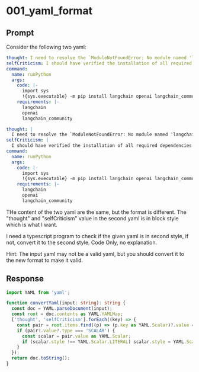 # 001_yaml_format

## Prompt

Consider the following two yaml:

```yaml
thought: I need to resolve the `ModuleNotFoundError: No module named 'langchain_community'` error by ensuring that all necessary dependencies are correctly installed.
selfCriticism: I should have verified the installation of all required dependencies before running the code.
command:
  name: runPython
  args:
    code: |-
      import sys
      !{sys.executable} -m pip install langchain openai langchain_community
    requirements: |-
      langchain
      openai
      langchain_community
```

```yaml
thought: |
  I need to resolve the `ModuleNotFoundError: No module named 'langchain_community'` error by ensuring that all necessary dependencies are correctly installed.
selfCriticism: |
  I should have verified the installation of all required dependencies before running the code.
command:
  name: runPython
  args:
    code: |-
      import sys
      !{sys.executable} -m pip install langchain openai langchain_community
    requirements: |-
      langchain
      openai
      langchain_community
```

THe content of the two yaml are the same, but the format is different. The "thought" and "selfCriticism" value in the second yaml is in block style which is what I want. 

I need a typescript program to check if the given yaml is in second style, if not, convert it to the second style. Code Only, no explanation.

Hint: The input yaml may not be a valid yaml, but you should convert it to the new format to make it valid.

## Response

```typescript
import YAML from 'yaml';

function convertYaml(input: string): string {
  const doc = YAML.parseDocument(input);
  const root = doc.contents as YAML.YAMLMap;
  ['thought', 'selfCriticism'].forEach((key) => {
    const pair = root.items.find((p) => (p.key as YAML.Scalar)?.value === key);
    if (pair?.value?.type === 'SCALAR') {
      const scalar = pair.value as YAML.Scalar;
      if (scalar.style !== YAML.Scalar.LITERAL) scalar.style = YAML.Scalar.LITERAL;
    }
  });
  return doc.toString();
}
```

